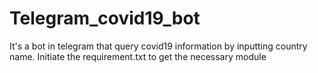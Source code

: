 # Telegram_covid19_bot
It's a bot in telegram that query covid19 information by inputting country name.
Initiate the requirement.txt to get the necessary module
